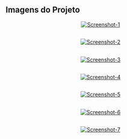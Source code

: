 ## Imagens do Projeto

<div align="center">
<a href="https://ibb.co/j5rGPLh"><img src="https://i.ibb.co/xs7GtMh/Screenshot-1.png" alt="Screenshot-1" border="0"></a>
  
##
  
<a href="https://ibb.co/jhnNhrf"><img src="https://i.ibb.co/mJfjJcT/Screenshot-2.png" alt="Screenshot-2" border="0"></a>
  
##
  
<a href="https://ibb.co/Brh4dsK"><img src="https://i.ibb.co/dLNb1KJ/Screenshot-3.png" alt="Screenshot-3" border="0"></a>
  
##
  
<a href="https://ibb.co/pz9M9tw"><img src="https://i.ibb.co/4T5X56t/Screenshot-4.png" alt="Screenshot-4" border="0"></a>
  
##

<a href="https://ibb.co/7bPNhWX"><img src="https://i.ibb.co/DLhgdCt/Screenshot-5.png" alt="Screenshot-5" border="0"></a>
  
##
  
<a href="https://ibb.co/54xBZQ2"><img src="https://i.ibb.co/XLkSHnV/Screenshot-6.png" alt="Screenshot-6" border="0"></a>
  
##
  
<a href="https://ibb.co/VqJw7Bd"><img src="https://i.ibb.co/wzBc96T/Screenshot-7.png" alt="Screenshot-7" border="0"></a>
</div>
